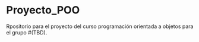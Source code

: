 # Proyecto_POO
 Rpositorio para el proyecto del curso programación orientada a objetos para el grupo #(TBD).
